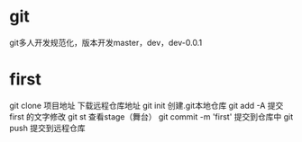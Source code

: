 # git
git多人开发规范化，版本开发master，dev，dev-0.0.1

# first
git clone 项目地址  下载远程仓库地址
git init    创建.git本地仓库
git add -A 提交 first 的文字修改
git st 查看stage（舞台）
git commit -m 'first' 提交到仓库中
git push 提交到远程仓库


